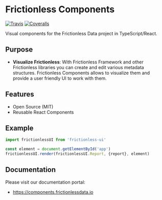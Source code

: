 # Frictionless Components

[![Travis](https://img.shields.io/travis/frictionlessdata/components/master.svg)](https://travis-ci.org/frictionlessdata/components)
[![Coveralls](https://coveralls.io/repos/github/frictionlessdata/components/badge.svg?branch=master)](https://coveralls.io/github/frictionlessdata/components?branch=master)

Visual components for the Frictionless Data project in TypeScript/React.

## Purpose

- **Visualize Frictionless**: With Frictionless Framework and other Frictionless libraries you can create and edit various metadata structures. Frictionless Components allows to visualize them and provide a user friendly UI to work with them.

## Features

- Open Source (MIT)
- Reusable React Components

## Example

```typescript
import frictionlessUI from 'frictionless-ui'

const element = document.getElementById('app')
frictionlessUI.render(frictionlessUI.Report, {report}, element)
```

## Documentation

Please visit our documentation portal:
- https://components.frictionlessdata.io
